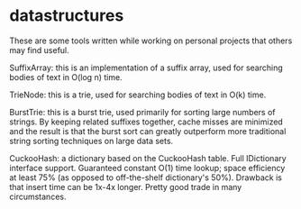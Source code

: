 # datastructures

These are some tools written while working on personal projects that others may find useful.

SuffixArray: this is an implementation of a suffix array, used for searching bodies of text in O(log n) time.

TrieNode: this is a trie, used for searching bodies of text in O(k) time.

BurstTrie: this is a burst trie, used primarily for sorting large numbers of strings. By keeping related suffixes together, cache misses are minimized and the result is that the burst sort can greatly outperform more traditional string sorting techniques on large data sets.

CuckooHash: a dictionary based on the CuckooHash table. Full IDictionary interface support. Guaranteed constant O(1) time lookup; space efficiency at least 75% (as opposed to off-the-shelf dictionary's 50%). Drawback is that insert time can be 1x-4x longer. Pretty good trade in many circumstances.
